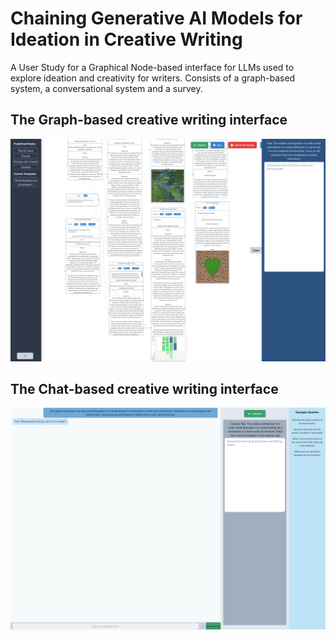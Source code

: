 # Chaining Generative AI Models for Ideation in Creative Writing
A User Study for a Graphical Node-based interface for LLMs used to explore ideation and creativity for writers.
Consists of a graph-based system, a conversational system and a survey. 
## The Graph-based creative writing interface
![Graph-based UI with a preloaded template for a wordbuilding task](./images/UI_for_graph_based_creative_writing_task.png)
## The Chat-based creative writing interface
![Chat-based UI](./images/UI_for_chat_based_creative_writing_task.png)
